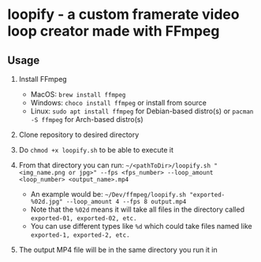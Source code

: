 # loopify - a custom framerate video loop creator made with FFmpeg

## Usage
1. Install FFmpeg
   - MacOS: `brew install ffmpeg`
   - Windows: `choco install ffmpeg` or install from source
   - Linux: `sudo apt install ffmpeg` for Debian-based distro(s) or `pacman -S ffmpeg` for Arch-based distro(s)

2. Clone repository to desired directory
3. Do `chmod +x loopify.sh` to be able to execute it
4. From that directory you can run: `~/<pathToDir>/loopify.sh "<img_name.png or jpg>" --fps <fps_number> --loop_amount <loop_number> <output_name>.mp4`
   - An example would be: `~/Dev/ffmpeg/loopify.sh "exported-%02d.jpg" --loop_amount 4 --fps 8 output.mp4`
   - Note that the `%02d` means it will take all files in the directory called `exported-01, exported-02, etc.`
   - You can use different types like `%d` which could take files named like `exported-1, exported-2, etc.`
  
5. The output MP4 file will be in the same directory you run it in

